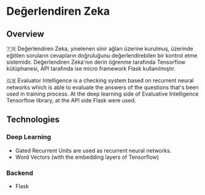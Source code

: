 # Değerlendiren Zeka

## Overview 

🇹🇷 Değerlendiren Zeka, yinelenen sinir ağları üzerine kurulmuş, üzerinde eğitilen soruların cevapların doğruluğunu değerlendirebilen bir kontrol etme sistemidir. Değerlendiren Zeka'nın derin öğrenme tarafında Tensorflow kütüphanesi, API tarafında ise micro framework Flask kullanılmıştır.

🇬🇧 Evaluator Intelligence is a checking system based on recurrent neural networks which is able to evaluate the answers of the questions that's been used in training process. At the deep learning side of Evaluative Intelligence Tensorflow library, at the API side Flask were used.

## Technologies

### Deep Learning
* Gated Recurrent Units are used as recurrent neural networks.
* Word Vectors (with the embedding layers of Tensorflow)

### Backend
* Flask
